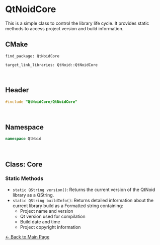# QtNoidCore
This is a simple class to control the library life cycle.
It provides static methods to access project version and build information.

## CMake
```
find_package: QtNoidCore

target_link_libraries: QtNoid::QtNoidCore
```

&nbsp;

## Header

```cpp
#include "QtNoidCore/QtNoidCore"
```

&nbsp;

## Namespace

```cpp
namespace QtNoid
```

&nbsp;

## Class: Core

### Static Methods

- `static QString version()`: Returns the current version of the QtNoid library as a QString.
- `static QString buildInfo()`: Returns detailed information about the current 
  library build as a Formatted string containing:
  - Project name and version
  - Qt version used for compilation
  - Build date and time
  - Project copyright information


[← Back to Main Page](./../README.md)

